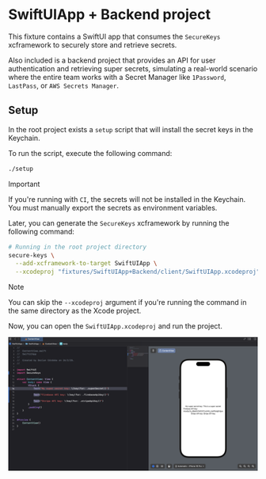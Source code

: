 # SwiftUIApp + Backend project

This fixture contains a SwiftUI app that consumes the `SecureKeys` xcframework to securely store and retrieve secrets.

Also included is a backend project that provides an API for user authentication and retrieving super secrets, simulating a real-world scenario where the entire team works with a Secret Manager like `1Password`, `LastPass`, or `AWS Secrets Manager`.

## Setup

In the root project exists a `setup` script that will install the secret keys in the Keychain.

To run the script, execute the following command:

```bash
./setup
```

> [!IMPORTANT]
> If you're running with `CI`, the secrets will not be installed in the Keychain. You must manually export the secrets as environment variables.

Later, you can generate the `SecureKeys` xcframework by running the following command:

```bash
# Running in the root project directory
secure-keys \
  --add-xcframework-to-target SwiftUIApp \
  --xcodeproj "fixtures/SwiftUIApp+Backend/client/SwiftUIApp.xcodeproj"
```

> [!NOTE]
> You can skip the `--xcodeproj` argument if you're running the command in the same directory as the Xcode project.

Now, you can open the `SwiftUIApp.xcodeproj` and run the project.

![SwiftUIApp](/fixtures/SwiftUIApp+Backend/docs/assets/swiftui-secure-keys.png)
